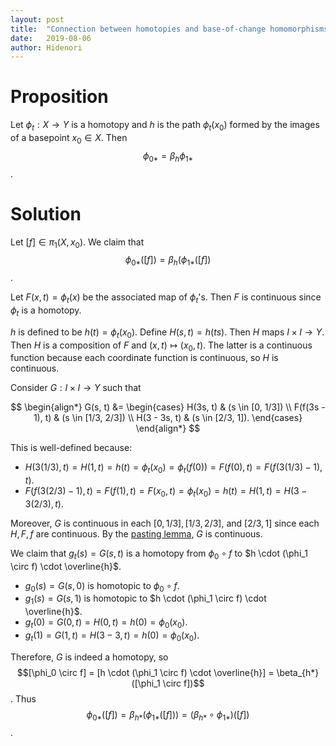 ```yaml
---
layout: post
title:  "Connection between homotopies and base-of-change homomorphisms"
date:   2019-08-06
author: Hidenori
---
```


# Proposition
Let $\phi_t: X \rightarrow Y$ is a homotopy and $h$ is the path $\phi_t(x_0)$ formed by the images of a basepoint $x_0 \in X$.
Then $$\phi_{0*} = \beta_h \phi_{1*}$$.

# Solution

Let $[f] \in \pi_1(X, x_0)$.
We claim that $$\phi_{0*}([f]) = \beta_h(\phi_{1*}([f])$$.

Let $F(x, t) = \phi_t(x)$ be the associated map of $\phi_t$'s.
Then $F$ is continuous since $\phi_t$ is a homotopy.

$h$ is defined to be $h(t) = \phi_t(x_0)$.
Define $H(s, t) = h(ts)$.
Then $H$ maps $I \times I \rightarrow Y$.
Then $H$ is a composition of $F$ and $(x, t) \mapsto (x_0, t)$.
The latter is a continuous function because each coordinate function is continuous, so $H$ is continuous.

Consider $G: I \times I \rightarrow Y$ such that

$$
\begin{align*}
  G(s, t)
    &= \begin{cases}
      H(3s, t) & (s \in [0, 1/3]) \\
      F(f(3s - 1), t) & (s \in [1/3, 2/3]) \\
      H(3 - 3s, t) & (s \in [2/3, 1]).
    \end{cases}
\end{align*}
$$

This is well-defined because:

* $H(3(1/3), t) = H(1, t) = h(t) = \phi_t(x_0) = \phi_t(f(0)) = F(f(0), t) = F(f(3(1/3) - 1), t)$.
* $F(f(3(2/3) - 1), t) = F(f(1), t) = F(x_0, t) = \phi_t(x_0) = h(t) = H(1, t) = H(3 - 3(2/3), t)$.

Moreover, $G$ is continuous in each $[0, 1/3], [1/3, 2/3]$, and $[2/3, 1]$ since each $H, F, f$ are continuous.
By the [pasting lemma](https://en.wikipedia.org/wiki/Pasting_lemma), $G$ is continuous.

We claim that $g_t(s) = G(s, t)$ is a homotopy from $\phi_0 \circ f$ to $h \cdot (\phi_1 \circ f) \cdot \overline{h}$.

* $g_0(s) = G(s, 0)$ is homotopic to $\phi_0 \circ f$.
* $g_1(s) = G(s, 1)$ is homotopic to $h \cdot (\phi_1 \circ f) \cdot \overline{h}$.
* $g_t(0) = G(0, t) = H(0, t) = h(0) = \phi_0(x_0)$.
* $g_t(1) = G(1, t) = H(3 - 3, t) = h(0) = \phi_0(x_0)$.

Therefore, $G$ is indeed a homotopy, so $$[\phi_0 \circ f] = [h \cdot (\phi_1 \circ f) \cdot \overline{h}] = \beta_{h*}([\phi_1 \circ f])$$.
Thus $$\phi_{0*}([f]) = \beta_{h*}(\phi_{1*}([f])) = (\beta_{h*} \circ \phi_{1*})([f])$$.
